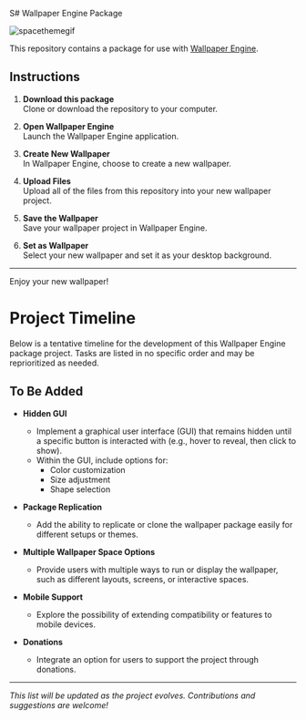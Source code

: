 S# Wallpaper Engine Package

![spacethemegif](https://github.com/user-attachments/assets/c3172907-f110-486f-baf7-3e9b8e68f82f)

This repository contains a package for use with [Wallpaper Engine](https://store.steampowered.com/app/431960/Wallpaper_Engine/).

## Instructions

1. **Download this package**  
   Clone or download the repository to your computer.

2. **Open Wallpaper Engine**  
   Launch the Wallpaper Engine application.

3. **Create New Wallpaper**  
   In Wallpaper Engine, choose to create a new wallpaper.

4. **Upload Files**  
   Upload all of the files from this repository into your new wallpaper project.

5. **Save the Wallpaper**  
   Save your wallpaper project in Wallpaper Engine.

6. **Set as Wallpaper**  
   Select your new wallpaper and set it as your desktop background.

---

Enjoy your new wallpaper!


# Project Timeline

Below is a tentative timeline for the development of this Wallpaper Engine package project. Tasks are listed in no specific order and may be reprioritized as needed.

## To Be Added

- **Hidden GUI**
  - Implement a graphical user interface (GUI) that remains hidden until a specific button is interacted with (e.g., hover to reveal, then click to show).
  - Within the GUI, include options for:
    - Color customization
    - Size adjustment
    - Shape selection

- **Package Replication**
  - Add the ability to replicate or clone the wallpaper package easily for different setups or themes.

- **Multiple Wallpaper Space Options**
  - Provide users with multiple ways to run or display the wallpaper, such as different layouts, screens, or interactive spaces.

- **Mobile Support**
  - Explore the possibility of extending compatibility or features to mobile devices.

- **Donations**
  - Integrate an option for users to support the project through donations.

---

*This list will be updated as the project evolves. Contributions and suggestions are welcome!*
